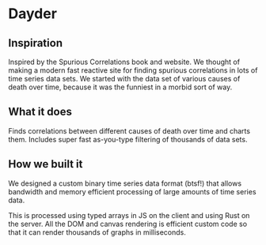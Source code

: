 # Dayder

## Inspiration

Inspired by the Spurious Correlations book and website. We thought of making a modern fast reactive site for finding spurious correlations in lots of time series data sets. We started with the data set of various causes of death over time, because it was the funniest in a morbid sort of way.

## What it does

Finds correlations between different causes of death over time and charts them. Includes super fast as-you-type filtering of thousands of data sets.

## How we built it

We designed a custom binary time series data format (btsf!) that allows bandwidth and memory efficient processing of large amounts of time series data.

This is processed using typed arrays in JS on the client and using Rust on the server. All the DOM and canvas rendering is efficient custom code so that it can render thousands of graphs in milliseconds.